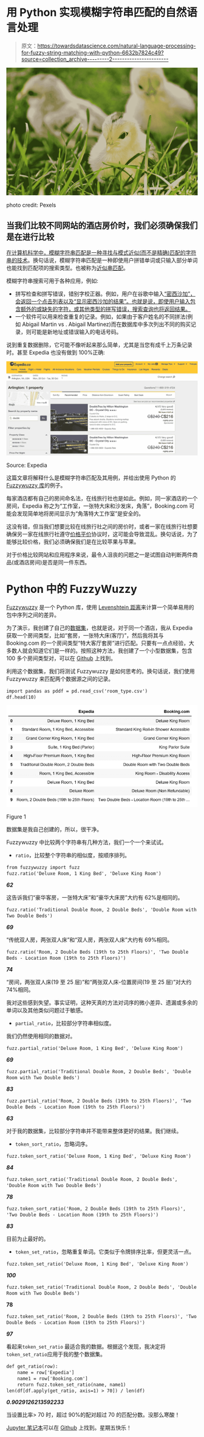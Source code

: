 # 用 Python 实现模糊字符串匹配的自然语言处理

> 原文：<https://towardsdatascience.com/natural-language-processing-for-fuzzy-string-matching-with-python-6632b7824c49?source=collection_archive---------2----------------------->

![](img/0a24b75ff025b0051aecabadf522bf37.png)

photo credit: Pexels

## 当我们比较不同网站的酒店房价时，我们必须确保我们是在进行比较

[在计算机科学中，模糊字符串匹配是一种寻找与模式近似(而不是精确)匹配的字符串的技术](https://en.wikipedia.org/wiki/Approximate_string_matching)。换句话说，模糊字符串匹配是一种即使用户拼错单词或只输入部分单词也能找到匹配项的搜索类型。也被称为[近似串匹配](https://en.wikipedia.org/wiki/Approximate_string_matching)。

模糊字符串搜索可用于各种应用，例如:

*   拼写检查和拼写错误，错别字校正器。例如，用户在谷歌中输入[“密西沙加”，会返回一个点击列表以及“显示密西沙加的结果”。也就是说，即使用户输入包含额外的或缺失的字符，或其他类型的拼写错误，搜索查询也将返回结果。](https://www.google.ca/search?ei=rc64W6rHIOeUjwT3z6-4CA&q=missisaga&oq=missisaga&gs_l=psy-ab.3..0i10k1l10.30325.30325.0.30947.1.1.0.0.0.0.75.75.1.1.0....0...1c.1.64.psy-ab..0.1.74....0.gGpQVAid93s)
*   一个软件可以用来检查重复的记录。例如，如果由于客户姓名的不同拼法(例如 Abigail Martin vs . Abigail Martinez)而在数据库中多次列出不同的购买记录，则可能是新地址或错误输入的电话号码。

说到重复数据删除，它可能不像听起来那么简单，尤其是当您有成千上万条记录时。甚至 Expedia 也没有做到 100%正确:

![](img/6dad29d3b9748a263bef6395daf34d4f.png)

Source: Expedia

这篇文章将解释什么是模糊字符串匹配及其用例，并给出使用 Python 的 [Fuzzywuzzy 库](https://github.com/seatgeek/fuzzywuzzy)的例子。

每家酒店都有自己的房间命名法，在线旅行社也是如此。例如，同一家酒店的一个房间，Expedia 称之为“工作室，一张特大床和沙发床，角落”，Booking.com 可能会发现简单地将房间显示为“角落特大工作室”是安全的。

这没有错，但当我们想要比较在线旅行社之间的房价时，或者一家在线旅行社想要确保另一家在线旅行社遵守[价格平价](https://www.siteminder.com/what-is-hotel-rate-parity/)协议时，这可能会导致混乱。换句话说，为了能够比较价格，我们必须确保我们是在比较苹果与苹果。

对于价格比较网站和应用程序来说，最令人沮丧的问题之一是试图自动判断两件商品(或酒店房间)是否是同一件东西。

# Python 中的 FuzzyWuzzy

[Fuzzywuzzy](https://github.com/seatgeek/fuzzywuzzy) 是一个 Python 库，使用 [Levenshtein 距离](https://en.wikipedia.org/wiki/Levenshtein_distance)来计算一个简单易用的包中序列之间的差异。

为了演示，我创建了自己的[数据集](https://github.com/susanli2016/NLP-with-Python/blob/master/room_type.csv)，也就是说，对于同一个酒店，我从 Expedia 获取一个房间类型，比如“套房，一张特大床(客厅)”，然后我将其与 Booking.com 的一个房间类型“特大客厅套房”进行匹配。只要有一点点经验，大多数人就会知道它们是一样的。按照这种方法，我创建了一个小型数据集，包含 100 多个房间类型对，可以在 [Github](https://github.com/susanli2016/NLP-with-Python/blob/master/room_type.csv) 上找到。

利用这个数据集，我们将测试 Fuzzywuzzy 是如何思考的。换句话说，我们使用 Fuzzywuzzy 来匹配两个数据源之间的记录。

```
import pandas as pddf = pd.read_csv('room_type.csv')
df.head(10)
```

![](img/536e705984c5f95242cb2cebe9769e51.png)

Figure 1

数据集是我自己创建的，所以，很干净。

Fuzzywuzzy 中比较两个字符串有几种方法，我们一个一个来试试。

*   `ratio`，比较整个字符串的相似度，按顺序排列。

```
from fuzzywuzzy import fuzz
fuzz.ratio('Deluxe Room, 1 King Bed', 'Deluxe King Room')
```

***62***

这告诉我们“豪华客房，一张特大床”和“豪华大床房”大约有 62%是相同的。

```
fuzz.ratio('Traditional Double Room, 2 Double Beds', 'Double Room with Two Double Beds')
```

***69***

“传统双人房，两张双人床”和“双人房，两张双人床”大约有 69%相同。

```
fuzz.ratio('Room, 2 Double Beds (19th to 25th Floors)', 'Two Double Beds - Location Room (19th to 25th Floors)')
```

***74***

“房间，两张双人床(19 至 25 层)”和“两张双人床-位置房间(19 至 25 层)”对大约 74%相同。

我对这些感到失望。事实证明，这种天真的方法对词序的微小差异、遗漏或多余的单词以及其他类似问题过于敏感。

*   `partial_ratio`，比较部分字符串相似度。

我们仍然使用相同的数据对。

```
fuzz.partial_ratio('Deluxe Room, 1 King Bed', 'Deluxe King Room')
```

***69***

```
fuzz.partial_ratio('Traditional Double Room, 2 Double Beds', 'Double Room with Two Double Beds')
```

***83***

```
fuzz.partial_ratio('Room, 2 Double Beds (19th to 25th Floors)', 'Two Double Beds - Location Room (19th to 25th Floors)')
```

***63***

对于我的数据集，比较部分字符串并不能带来整体更好的结果。我们继续。

*   `token_sort_ratio`，忽略词序。

```
fuzz.token_sort_ratio('Deluxe Room, 1 King Bed', 'Deluxe King Room')
```

***84***

```
fuzz.token_sort_ratio('Traditional Double Room, 2 Double Beds', 'Double Room with Two Double Beds')
```

***78***

```
fuzz.token_sort_ratio('Room, 2 Double Beds (19th to 25th Floors)', 'Two Double Beds - Location Room (19th to 25th Floors)')
```

***83***

目前为止最好的。

*   `token_set_ratio`，忽略重复单词。它类似于令牌排序比率，但更灵活一点。

```
fuzz.token_set_ratio('Deluxe Room, 1 King Bed', 'Deluxe King Room')
```

***100***

```
fuzz.token_set_ratio('Traditional Double Room, 2 Double Beds', 'Double Room with Two Double Beds')
```

**78**

```
fuzz.token_set_ratio('Room, 2 Double Beds (19th to 25th Floors)', 'Two Double Beds - Location Room (19th to 25th Floors)')
```

***97***

看起来`token_set_ratio` 最适合我的数据。根据这个发现，我决定将`token_set_ratio`应用于我的整个数据集。

```
def get_ratio(row):
    name = row['Expedia']
    name1 = row['Booking.com']
    return fuzz.token_set_ratio(name, name1)
len(df[df.apply(get_ratio, axis=1) > 70]) / len(df)
```

***0.9029126213592233***

当设置比率> 70 时，超过 90%的配对超过 70 的匹配分数。没那么寒酸！

[Jupyter 笔记本](https://github.com/susanli2016/NLP-with-Python/blob/master/Fuzzy%20String%20Matching.ipynb)可以在 [Github](https://github.com/susanli2016/NLP-with-Python/blob/master/Fuzzy%20String%20Matching.ipynb) 上找到。星期五快乐！
